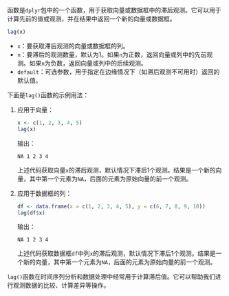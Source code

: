 函数是`dplyr`包中的一个函数，用于获取向量或数据框中的滞后观测。它可以用于计算先前的值或观测，并在结果中返回一个新的向量或数据框。
```R
lag(x)
```
- `x`：要获取滞后观测的向量或数据框的列。
- `n`：要滞后的观测数量，默认为1。如果`n`为正数，返回向量或列中的先前观测。如果`n`为负数，返回向量或列中的后续观测。
- `default`：可选参数，用于指定在边缘情况下（如滞后观测不可用时）返回的默认值。

下面是`lag()`函数的示例用法：

1. 应用于向量：
   ```R
   x <- c(1, 2, 3, 4, 5)
   lag(x)
   ```
   输出：
   ```
   NA 1 2 3 4
   ```
   上述代码获取向量`x`的滞后观测，默认情况下滞后1个观测。结果是一个新的向量，其中第一个元素为`NA`，后面的元素为原始向量的前一个观测。

2. 应用于数据框的列：
   ```R
   df <- data.frame(x = c(1, 2, 3, 4, 5), y = c(6, 7, 8, 9, 10))
   lag(df$x)
   ```
   输出：
   ```
   NA 1 2 3 4
   ```
   上述代码获取数据框`df`中列`x`的滞后观测，默认情况下滞后1个观测。结果是一个新的向量，其中第一个元素为`NA`，后面的元素为原始向量的前一个观测。

`lag()`函数在时间序列分析和数据处理中经常用于计算滞后值。它可以帮助我们进行观测数据的比较、计算差异等操作。